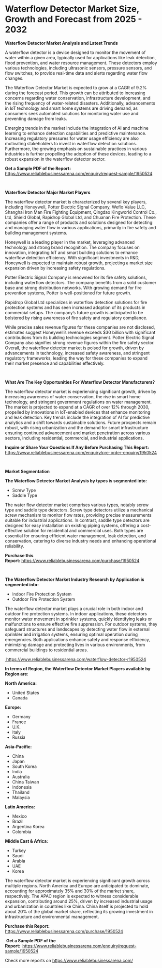 <p><h1>Waterflow Detector Market Size, Growth and Forecast from 2025 - 2032</h1></p><p><strong>Waterflow Detector Market Analysis and Latest Trends</strong></p>
<p><p>A waterflow detector is a device designed to monitor the movement of water within a given area, typically used for applications like leak detection, flood prevention, and water resource management. These detectors employ various technologies, including ultrasonic sensors, pressure sensors, and flow switches, to provide real-time data and alerts regarding water flow changes.</p><p>The Waterflow Detector Market is expected to grow at a CAGR of 9.2% during the forecast period. This growth can be attributed to increasing concerns regarding water conservation, infrastructure development, and the rising frequency of water-related disasters. Additionally, advancements in IoT technology and smart home systems are driving demand, as consumers seek automated solutions for monitoring water use and preventing damage from leaks.</p><p>Emerging trends in the market include the integration of AI and machine learning to enhance detection capabilities and predictive maintenance. Increasing regulatory pressures for water usage efficiency are also motivating stakeholders to invest in waterflow detection solutions. Furthermore, the growing emphasis on sustainable practices in various industries is further propelling the adoption of these devices, leading to a robust expansion in the waterflow detector sector.</p></p>
<p><strong>Get a Sample PDF of the Report:&nbsp;</strong> <a href="https://www.reliablebusinessarena.com/enquiry/request-sample/1950524?utm_campaign=2383&utm_medium=2&utm_source=Github&utm_content=ia&utm_term=19022025&utm_id=waterflow-detector">https://www.reliablebusinessarena.com/enquiry/request-sample/1950524</a></p>
<p>&nbsp;</p>
<p><strong>Waterflow Detector Major Market Players</strong></p>
<p><p>The waterflow detector market is characterized by several key players, including Honeywell, Potter Electric Signal Company, Weflo Value LLC, Shanghai Iron Man Fire Fighting Equipment, Qingdao Kingworld Control Co., Ltd, Shield Global, Rapidrop Global Ltd, and Chuanan Fire Protection. These companies offer a range of products and solutions designed for detecting and managing water flow in various applications, primarily in fire safety and building management systems.</p><p>Honeywell is a leading player in the market, leveraging advanced technology and strong brand recognition. The company focuses on innovation, integrating IoT and smart building solutions to enhance waterflow detection efficiency. With significant investments in R&D, Honeywell is expected to maintain robust growth, projecting a market size expansion driven by increasing safety regulations.</p><p>Potter Electric Signal Company is renowned for its fire safety solutions, including waterflow detectors. The company benefits from a solid customer base and strong distribution networks. With growing demand for fire prevention systems, Potter is well-positioned for future growth.</p><p>Rapidrop Global Ltd specializes in waterflow detection solutions for fire protection systems and has seen increased adoption of its products in commercial setups. The company’s future growth is anticipated to be bolstered by rising awareness of fire safety and regulatory compliance.</p><p>While precise sales revenue figures for these companies are not disclosed, estimates suggest Honeywell’s revenue exceeds $30 billion with significant contributions from its building technologies segment. Potter Electric Signal Company also signifies strong revenue figures within the fire safety sector. Overall, the waterflow detector market is poised for growth, driven by advancements in technology, increased safety awareness, and stringent regulatory frameworks, leading the way for these companies to expand their market presence and capabilities effectively.</p></p>
<p>&nbsp;</p>
<p><strong>What Are The Key Opportunities For Waterflow Detector Manufacturers?</strong></p>
<p><p>The waterflow detector market is experiencing significant growth, driven by increasing awareness of water conservation, the rise in smart home technology, and stringent government regulations on water management. The market is projected to expand at a CAGR of over 12% through 2030, propelled by innovations in IoT-enabled devices that enhance monitoring and leak detection. Key trends include the integration of AI for predictive analytics and a shift towards sustainable solutions. Future prospects remain robust, with rising urbanization and the demand for smart infrastructure ensuring continued advancement and market penetration across various sectors, including residential, commercial, and industrial applications.</p></p>
<p><strong>Inquire or Share Your Questions If Any Before Purchasing This Report:</strong> <a href="https://www.reliablebusinessarena.com/enquiry/pre-order-enquiry/1950524?utm_campaign=2383&utm_medium=2&utm_source=Github&utm_content=ia&utm_term=19022025&utm_id=waterflow-detector">https://www.reliablebusinessarena.com/enquiry/pre-order-enquiry/1950524</a></p>
<p>&nbsp;</p>
<p><strong>Market Segmentation</strong></p>
<p><strong>The Waterflow Detector Market Analysis by types is segmented into:</strong></p>
<p><ul><li>Screw Type</li><li>Saddle Type</li></ul></p>
<p><p>The water flow detector market comprises various types, notably screw type and saddle type detectors. Screw type detectors utilize a mechanical screw mechanism to monitor flow rates, providing precise measurements suitable for industrial applications. In contrast, saddle type detectors are designed for easy installation on existing piping systems, offering a cost-effective solution for residential and commercial uses. Both types are essential for ensuring efficient water management, leak detection, and conservation, catering to diverse industry needs and enhancing operational reliability.</p></p>
<p><strong>Purchase this Report:&nbsp;</strong><a href="https://www.reliablebusinessarena.com/purchase/1950524?utm_campaign=2383&utm_medium=2&utm_source=Github&utm_content=ia&utm_term=19022025&utm_id=waterflow-detector">https://www.reliablebusinessarena.com/purchase/1950524</a></p>
<p>&nbsp;</p>
<p><strong>The Waterflow Detector Market Industry Research by Application is segmented into:</strong></p>
<p><ul><li>Indoor Fire Protection System</li><li>Outdoor Fire Protection System</li></ul></p>
<p><p>The waterflow detector market plays a crucial role in both indoor and outdoor fire protection systems. In indoor applications, these detectors monitor water movement in sprinkler systems, quickly identifying leaks or malfunctions to ensure effective fire suppression. For outdoor systems, they safeguard structures and landscapes by detecting water flow in external sprinkler and irrigation systems, ensuring optimal operation during emergencies. Both applications enhance safety and response efficiency, minimizing damage and protecting lives in various environments, from commercial buildings to residential areas.</p></p>
<p><a href="https://www.reliablebusinessarena.com/waterflow-detector-r1950524?utm_campaign=2383&utm_medium=2&utm_source=Github&utm_content=ia&utm_term=19022025&utm_id=waterflow-detector">&nbsp;https://www.reliablebusinessarena.com/waterflow-detector-r1950524</a></p>
<p><strong>In terms of Region, the Waterflow Detector Market Players available by Region are:</strong></p>
<p>
    <p> <strong> North America: </strong>
        <ul>
            <li>United States</li>
            <li>Canada</li>
        </ul>
        </p> 
    <p> <strong> Europe: </strong>
        <ul>
            <li>Germany</li>
            <li>France</li>
            <li>U.K.</li>
            <li>Italy</li>
            <li>Russia</li>
        </ul>
        </p> 
    <p> <strong> Asia-Pacific: </strong>
        <ul>
            <li>China</li>
            <li>Japan</li>
            <li>South Korea</li>
            <li>India</li>
            <li>Australia</li>
            <li>China Taiwan</li>
            <li>Indonesia</li>
            <li>Thailand</li>
            <li>Malaysia</li>
        </ul>
        </p> 
    <p> <strong> Latin America: </strong>
        <ul>
            <li>Mexico</li>
            <li>Brazil</li>
            <li>Argentina Korea</li>
            <li>Colombia</li>
        </ul>
        </p> 
    <p> <strong> Middle East & Africa: </strong>
        <ul>
            <li>Turkey</li>
            <li>Saudi</li>
            <li>Arabia</li>
            <li>UAE</li>
            <li>Korea</li>
        </ul>
    </p>
    </p>
<p><p>The waterflow detector market is experiencing significant growth across multiple regions. North America and Europe are anticipated to dominate, accounting for approximately 35% and 30% of the market share, respectively. The APAC region is expected to witness considerable expansion, contributing around 25%, driven by increased industrial usage and urbanization in countries like China. China itself is projected to hold about 20% of the global market share, reflecting its growing investment in infrastructure and environmental management.</p></p>
<p><strong>Purchase this Report: </strong><a href="https://www.reliablebusinessarena.com/purchase/1950524?utm_campaign=2383&utm_medium=2&utm_source=Github&utm_content=ia&utm_term=19022025&utm_id=waterflow-detector">https://www.reliablebusinessarena.com/purchase/1950524</a></p>
<p>&nbsp;<strong>Get a Sample PDF of the Report:&nbsp;&nbsp;</strong><a href="https://www.reliablebusinessarena.com/enquiry/request-sample/1950524?utm_campaign=2383&utm_medium=2&utm_source=Github&utm_content=ia&utm_term=19022025&utm_id=waterflow-detector">https://www.reliablebusinessarena.com/enquiry/request-sample/1950524</a></p>
<p><strong></strong></p>
<p>Check more reports on <a href="https://www.reliablebusinessarena.com/?utm_campaign=2383&utm_medium=2&utm_source=Github&utm_content=ia&utm_term=19022025&utm_id=waterflow-detector">https://www.reliablebusinessarena.com/</a></p>